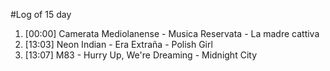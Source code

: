 #Log of 15 day

1. [00:00] Camerata Mediolanense - Musica Reservata - La madre cattiva
1. [13:03] Neon Indian - Era Extraña - Polish Girl
1. [13:07] M83 - Hurry Up, We're Dreaming - Midnight City
